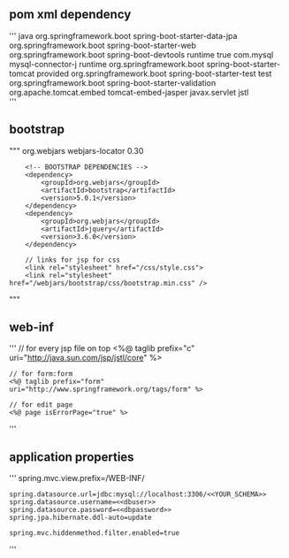 ## pom xml dependency
''' java
    <dependencies>
		<dependency>
			<groupId>org.springframework.boot</groupId>
			<artifactId>spring-boot-starter-data-jpa</artifactId>
		</dependency>
		<dependency>
			<groupId>org.springframework.boot</groupId>
			<artifactId>spring-boot-starter-web</artifactId>
		</dependency>
		<dependency>
			<groupId>org.springframework.boot</groupId>
			<artifactId>spring-boot-devtools</artifactId>
			<scope>runtime</scope>
			<optional>true</optional>
		</dependency>
		<dependency>
			<groupId>com.mysql</groupId>
			<artifactId>mysql-connector-j</artifactId>
			<scope>runtime</scope>
		</dependency>
		<dependency>
			<groupId>org.springframework.boot</groupId>
			<artifactId>spring-boot-starter-tomcat</artifactId>
			<scope>provided</scope>
		</dependency>
		<dependency>
			<groupId>org.springframework.boot</groupId>
			<artifactId>spring-boot-starter-test</artifactId>
			<scope>test</scope>
		</dependency>
		<dependency>
        	<groupId>org.springframework.boot</groupId>
        	<artifactId>spring-boot-starter-validation</artifactId>
    	</dependency>
    	<dependency>
        	<groupId>org.apache.tomcat.embed</groupId>
            <artifactId>tomcat-embed-jasper</artifactId>
        </dependency>
        <dependency>
			<groupId>javax.servlet</groupId>
			<artifactId>jstl</artifactId>
		</dependency>
	</dependencies>  
'''

## bootstrap
"""
        <dependency>
        	<groupId>org.webjars</groupId>
        	<artifactId>webjars-locator</artifactId>
        	<version>0.30</version>
    	</dependency>
    
    	<!-- BOOTSTRAP DEPENDENCIES -->
    	<dependency>
        	<groupId>org.webjars</groupId>
        	<artifactId>bootstrap</artifactId>
        	<version>5.0.1</version>
    	</dependency>
    	<dependency>
        	<groupId>org.webjars</groupId>
        	<artifactId>jquery</artifactId>
        	<version>3.6.0</version>
    	</dependency>

        // links for jsp for css
        <link rel="stylesheet" href="/css/style.css">
        <link rel="stylesheet" href="/webjars/bootstrap/css/bootstrap.min.css" />
"""

## web-inf
'''
    // for every jsp file on top
    <%@ taglib prefix="c" uri="http://java.sun.com/jsp/jstl/core" %>

    // for form:form
    <%@ taglib prefix="form" uri="http://www.springframework.org/tags/form" %>

    // for edit page
    <%@ page isErrorPage="true" %>
'''

## application properties
'''
    spring.mvc.view.prefix=/WEB-INF/

    spring.datasource.url=jdbc:mysql://localhost:3306/<<YOUR_SCHEMA>>
    spring.datasource.username=<<dbuser>>
    spring.datasource.password=<<dbpassword>>
    spring.jpa.hibernate.ddl-auto=update

    spring.mvc.hiddenmethod.filter.enabled=true
'''

